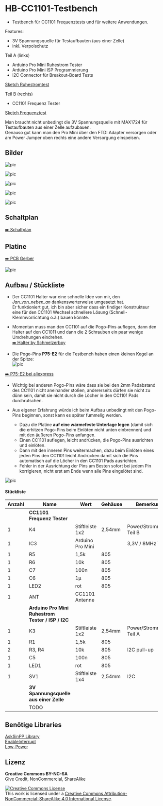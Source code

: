 
# HB-CC1101-Testbench

- Testbench für CC1101 Frequenztests und für weitere Anwendungen.

Features:<br>
- 3V Spannungsquelle für Testaufbauten (aus einer Zelle)
- inkl. Verpolschutz

Teil A (links)<br>
- Arduino Pro Mini Ruhestrom Tester
- Arduino Pro Mini ISP Programmierung
- I2C Connector für Breakout-Board Tests

[Sketch Ruhestromtest](https://github.com/TomMajor/SmartHome/tree/master/Info/Ruhestrom#%C3%BCberpr%C3%BCfung-des-avr-ruhestroms-power-down-mode)

Teil B (rechts)<br>
- CC1101 Frequenz Tester

[Sketch Frequenztest](https://github.com/pa-pa/AskSinPP/tree/master/examples/FreqTest)

Man braucht nicht unbedingt die 3V Spannungsquelle mit MAX1724 für Testaufbauten aus einer Zelle aufzubauen.<br>
Genauso gut kann man den Pro Mini über den FTDI Adapter versorgen oder am Power Jumper oben rechts eine andere Versorgung einspeisen.


## Bilder

![pic](Images/HB-CC1101-Testbench_1.jpg)

![pic](Images/HB-CC1101-Testbench_2.jpg)

![pic](Images/HB-CC1101-Testbench_3.jpg)

![pic](Images/HB-CC1101-Testbench_4.jpg)

![pic](Images/HB-CC1101-Testbench_5.png)


## Schaltplan

[:arrow_right: Schaltplan](PCB/Files/HB-CC1101-TestBench.pdf)


## Platine

[:arrow_right: PCB Gerber](PCB)

![pic](Images/HB-CC1101-Testbench_PCB.png)


## Aufbau / Stückliste

- Der CC1101 Halter war eine schnelle Idee von mir, den *Jan_von_neben_an* dankenswerterweise umgesetzt hat.<br>
Er funktioniert gut, ich bin aber sicher dass ein findiger Konstrukteur eine für den CC1101 Wechsel schnellere Lösung (Schnell-Klemmvorrichtung o.ä.) bauen könnte.<br>

- Momentan muss man den CC1101 auf die Pogo-Pins auflegen, dann den Halter auf den CC1011 und dann die 2 Schrauben ein paar wenige Umdrehungen eindrehen.<br>
[:arrow_right: Halter by Schmelzerboy](https://www.thingiverse.com/thing:4002846)

- Die Pogo-Pins **P75-E2** für die Testbench haben einen kleinen Kegel an der Spitze:<br>
![pic](Images/Pogo_pin_P75_E2.png)

[:arrow_right: P75-E2 bei aliexpress](https://de.aliexpress.com/item/32874022638.html?transAbTest=ae803_3)

- Wichtig bei anderen  Pogo-Pins wäre dass sie bei den 2mm Padabstand des CC1101 nicht aneinander stoßen, andererseits dürfen sie nicht zu dünn sein, damit sie nicht durch die Löcher in den CC1101 Pads durchrutschen.

- Aus eigener Erfahrung würde ich beim Aufbau unbedingt mit den Pogo-Pins beginnen, sonst kann es später fummelig werden.
  - Dazu die Platine **auf eine wärmefeste Unterlage legen** (damit sich die erhitzen Pogo-Pins beim Einlöten nicht unten einbrennen) und mit den äußeren Pogo-Pins anfangen.
  - Einen CC1101 auflegen, leicht andrücken, die Pogo-Pins ausrichten und einlöten.
  - Dann mit den inneren Pins weitermachen, dazu beim Einlöten eines jeden Pins den CC1101 leicht Andrücken damit sich die Pins automatisch auf die Löcher in den CC1101 Pads ausrichten.
  - Fehler in der Ausrichtung der Pins am Besten sofort bei jedem Pin korrigieren, nicht erst am Ende wenn alle Pins eingelötet sind.

![pic](Images/HB-CC1101-Testbench_Aufbau.jpg)

#### Stückliste

| Anzahl	| Name	    | Wert	            | Gehäuse       | Bemerkungen |
|---|---|---|---|---|
|| **CC1101 Frequenz Tester** ||||
| 1 | K4   | Stiftleiste 1x2  | 2,54mm | Power/Strommessung Teil B |
| 1 | IC3  | Arduino Pro Mini | | 3,3V / 8MHz Version |
| 1 | R5   | 1,5k             | 805	| |
| 1 | R6   | 10k              | 805	| |
| 1 | C7   | 100n             | 805	| |
| 1 | C6   | 1µ               | 805	| |
| 1 | LED2 | rot              | 805	| |
| 1 | ANT  | CC1101 Antenne   | | |
|| **Arduino Pro Mini Ruhestrom Tester / ISP / I2C** ||||
| 1 | K3   | Stiftleiste 1x2  | 2,54mm | Power/Strommessung Teil A |
| 1 | R1   | 1,5k             | 805	| |
| 2 | R3, R4 | 10k              | 805	| I2C pull-up |
| 1 | C5   | 100n             | 805	| |
| 1 | LED1 | rot              | 805	| |
| 1 | SV1  | Stiftleiste 1x4  | 2,54mm | I2C |
|| **3V Spannungsquelle aus einer Zelle** ||||
|| TODO ||||


## Benötige Libraries

[AskSinPP Library](https://github.com/pa-pa/AskSinPP)</br>
[EnableInterrupt](https://github.com/GreyGnome/EnableInterrupt)</br>
[Low-Power](https://github.com/rocketscream/Low-Power)


## Lizenz

**Creative Commons BY-NC-SA**<br>
Give Credit, NonCommercial, ShareAlike

<a rel="license" href="http://creativecommons.org/licenses/by-nc-sa/4.0/"><img alt="Creative Commons License" style="border-width:0" src="https://i.creativecommons.org/l/by-nc-sa/4.0/88x31.png" /></a><br />This work is licensed under a <a rel="license" href="http://creativecommons.org/licenses/by-nc-sa/4.0/">Creative Commons Attribution-NonCommercial-ShareAlike 4.0 International License</a>.

